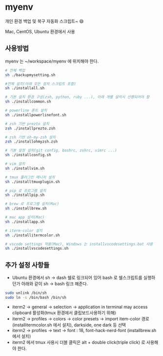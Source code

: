 # myenv

개인 환경 백업 및 복구 자동화 스크립트~ :smile:

Mac, CentOS, Ubuntu 환경에서 사용

## 사용방법

myenv 는 ~/workspace/myenv 에 위치해야 한다.

```bash
# 전체 백업
sh ./backupmysetting.sh

#전체 설치(아래 모든 설치 스크립트 포함)
sh ./installall.sh

# 기본 설치 환경 구성(zsh, python, ruby ...), 아래 개별 설치시 선행되어야 함
sh ./installcommon.sh

# powerline 폰트 설치
sh ./installpowerlinefont.sh

# zsh 기반 prezto 설치
zsh ./installprezto.zsh

# zsh 기반 oh-my-zsh 설치
zsh ./installohmyzsh.zsh

# 기본 설정 설치(git config, bashrc, zshrc, vimrc ...)
sh ./installconfig.sh

# vim 설치
sh ./installvim.sh

# tmux 플러그인 매니저 설치
sh ./installtmuxplugin.sh

# pip 로 프로그램 설치
sh ./installpip.sh

# brew 로 프로그램 설치(Mac)
sh ./installbrew.sh

# mac app 설치(Mac)
sh ./installapp.sh

# iterm-color 설치
sh ./installitermcolor.sh

# vscode settings 적용(Mac), Windows 는 installvscodesettings.bat 사용
sh ./installvscodesettings.sh
```

## 추가 설정 사항들

- Ubuntu 환경에서 sh -> dash 쉘로 링크되어 있어 bash 로 쉘스크립트를 실행하던가 아래와 같이 sh -> bash 링크 해준다.

```bash
sudo unlink /bin/sh
sudo ln -s /bin/bash /bin/sh
```

- iterm2 -> general -> selection -> application in terminal may access clipboard 활성화(tmux 환경에서 클립보드사용하기 위해)
- iterm2 -> profiles -> colors -> color presets -> import item-color 경로(installitermcolor.sh 에서 설치), darkside, one dark 등 선택
- iterm2 -> profiles -> text -> font : 18, font-hack-nerd-font (installbrew.sh 에서 설치)
- iterm2 에서 tmux 사용시 더블 클릭은 alt + double click(triple click) 로 사용해야 한다.
